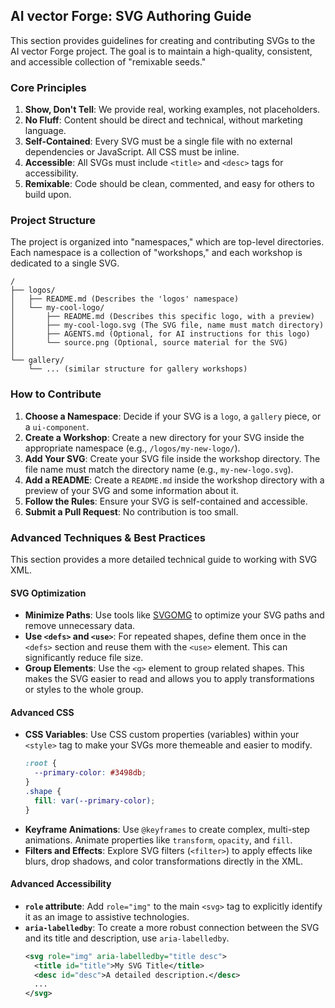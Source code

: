 ## AI vector Forge: SVG Authoring Guide

This section provides guidelines for creating and contributing SVGs to the AI vector Forge project. The goal is to maintain a high-quality, consistent, and accessible collection of "remixable seeds."

### Core Principles

1.  **Show, Don't Tell**: We provide real, working examples, not placeholders.
2.  **No Fluff**: Content should be direct and technical, without marketing language.
3.  **Self-Contained**: Every SVG must be a single file with no external dependencies or JavaScript. All CSS must be inline.
4.  **Accessible**: All SVGs must include `<title>` and `<desc>` tags for accessibility.
5.  **Remixable**: Code should be clean, commented, and easy for others to build upon.

### Project Structure

The project is organized into "namespaces," which are top-level directories. Each namespace is a collection of "workshops," and each workshop is dedicated to a single SVG.

```
/
├── logos/
│   ├── README.md (Describes the 'logos' namespace)
│   └── my-cool-logo/
│       ├── README.md (Describes this specific logo, with a preview)
│       ├── my-cool-logo.svg (The SVG file, name must match directory)
│       ├── AGENTS.md (Optional, for AI instructions for this logo)
│       └── source.png (Optional, source material for the SVG)
│
└── gallery/
    └── ... (similar structure for gallery workshops)
```

### How to Contribute

1.  **Choose a Namespace**: Decide if your SVG is a `logo`, a `gallery` piece, or a `ui-component`.
2.  **Create a Workshop**: Create a new directory for your SVG inside the appropriate namespace (e.g., `/logos/my-new-logo/`).
3.  **Add Your SVG**: Create your SVG file inside the workshop directory. The file name must match the directory name (e.g., `my-new-logo.svg`).
4.  **Add a README**: Create a `README.md` inside the workshop directory with a preview of your SVG and some information about it.
5.  **Follow the Rules**: Ensure your SVG is self-contained and accessible.
6.  **Submit a Pull Request**: No contribution is too small.

### Advanced Techniques & Best Practices

This section provides a more detailed technical guide to working with SVG XML.

#### SVG Optimization

- **Minimize Paths**: Use tools like [SVGOMG](https://jakearchibald.github.io/svgomg/) to optimize your SVG paths and remove unnecessary data.
- **Use `<defs>` and `<use>`**: For repeated shapes, define them once in the `<defs>` section and reuse them with the `<use>` element. This can significantly reduce file size.
- **Group Elements**: Use the `<g>` element to group related shapes. This makes the SVG easier to read and allows you to apply transformations or styles to the whole group.

#### Advanced CSS

- **CSS Variables**: Use CSS custom properties (variables) within your `<style>` tag to make your SVGs more themeable and easier to modify.
  ```css
  :root {
    --primary-color: #3498db;
  }
  .shape {
    fill: var(--primary-color);
  }
  ```
- **Keyframe Animations**: Use `@keyframes` to create complex, multi-step animations. Animate properties like `transform`, `opacity`, and `fill`.
- **Filters and Effects**: Explore SVG filters (`<filter>`) to apply effects like blurs, drop shadows, and color transformations directly in the XML.

#### Advanced Accessibility

- **`role` attribute**: Add `role="img"` to the main `<svg>` tag to explicitly identify it as an image to assistive technologies.
- **`aria-labelledby`**: To create a more robust connection between the SVG and its title and description, use `aria-labelledby`.
  ```xml
  <svg role="img" aria-labelledby="title desc">
    <title id="title">My SVG Title</title>
    <desc id="desc">A detailed description.</desc>
    ...
  </svg>
  ```

